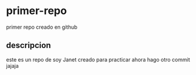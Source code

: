 # primer-repo
primer repo creado en github

## descripcion
este es un repo de soy Janet creado para practicar
ahora hago otro commit jajaja
